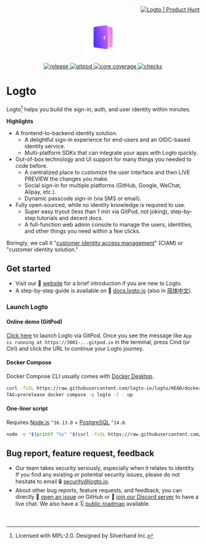 <p align="right">
  <a href="https://www.producthunt.com/posts/logto?utm_source=badge-featured&utm_medium=badge&utm_souce=badge-logto" target="_blank"><img src="https://api.producthunt.com/widgets/embed-image/v1/featured.svg?post_id=352638&theme=neutral" alt="Logto | Product Hunt" width="200" /></a>
</p>

<p align="center">
  <a href="https://logto.io" target="_blank" align="center" alt="Logto Logo">
    <img src="./logo.png" width="100">
  </a>
</p>

<p align="center">
  <a href="https://github.com/logto-io/logto/releases">
    <img src="https://img.shields.io/github/v/release/logto-io/logto?color=7958FF" alt="release" />
  </a>
  <a href="https://gitpod.io/#https://github.com/logto-io/logto">
    <img src="https://img.shields.io/badge/gitpod-available-blue" alt="gitpod">
  </a>
  <a href="https://app.codecov.io/gh/logto-io/logto">
    <img src="https://img.shields.io/codecov/c/github/logto-io/logto?label=core%20coverage" alt="core coverage" />
  </a>
  <a href="https://github.com/logto-io/logto/actions?query=branch%3Amaster">
    <img src="https://img.shields.io/github/checks-status/logto-io/logto/master" alt="checks">
  </a>
</p>

# Logto

Logto[^info] helps you build the sign-in, auth, and user identity within minutes.

**Highlights**

- A frontend-to-backend identity solution.
  - A delightful sign-in experience for end-users and an OIDC-based identity service.
  - Multi-platform SDKs that can integrate your apps with Logto quickly.
- Out-of-box technology and UI support for many things you needed to code before.
  - A centralized place to customize the user interface and then LIVE PREVIEW the changes you make.
  - Social sign-in for multiple platforms (GitHub, Google, WeChat, Alipay, etc.).
  - Dynamic passcode sign-in (via SMS or email).
- Fully open-sourced, while no identity knowledge is required to use.
  - Super easy tryout (less than 1 min via GitPod, not joking), step-by-step tutorials and decent docs.
  - A full-function web admin console to manage the users, identities, and other things you need within a few clicks.

Boringly, we call it "[customer identity access management](https://en.wikipedia.org/wiki/Customer_identity_access_management)" (CIAM) or "customer identity solution."

## Get started

- Visit our 🎨 [website](https://logto.io) for a brief introduction if you are new to Logto.
- A step-by-step guide is available on 📖 [docs.logto.io](https://docs.logto.io) (also in [简体中文](https://docs.logto.io/zh-cn)).

### Launch Logto

#### Online demo (GitPod)

[Click here](https://gitpod.io/#https://github.com/logto-io/logto) to launch Logto via GitPod. Once you see the message like `App is running at https://3001-...gitpod.io` in the terminal, press Cmd (or Ctrl) and click the URL to continue your Logto journey.

#### Docker Compose

Docker Compose CLI usually comes with [Docker Desktop](https://www.docker.com/products/docker-desktop).

```bash
curl -fsSL https://raw.githubusercontent.com/logto-io/logto/HEAD/docker-compose.yml | \
TAG=prerelease docker compose -p logto -f - up
```

#### One-liner script

Requires [Node.js](https://nodejs.org/) `^16.13.0` + [PostgreSQL](https://postgresql.org/) `^14.0`.

```bash
node -e "$(printf "%s" "$(curl -fsSL https://raw.githubusercontent.com/logto-io/logto/HEAD/install.js)")"
```

## Bug report, feature request, feedback

- Our team takes security seriously, especially when it relates to identity. If you find any existing or potential security issues, please do not hesitate to email 🔒 [security@logto.io](mailto:security@logto.io).
- About other bug reports, feature requests, and feedback, you can directly 🙋 [open an issue](https://github.com/logto-io/logto/issues/new) on GitHub or 💬 [join our Discord server](https://discord.gg/UEPaF3j5e6) to have a live chat. We also have a 🗓️ [public roadmap](https://github.com/orgs/logto-io/projects/5) available.

<br/>

[^info]: Licensed with MPL-2.0. Designed by Silverhand Inc.
